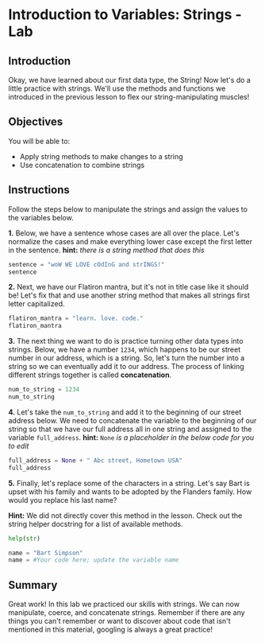 
# Introduction to Variables: Strings - Lab

## Introduction
Okay, we have learned about our first data type, the String! Now let's do a little practice with strings. We'll use the methods and functions we introduced in the previous lesson to flex our string-manipulating muscles!

## Objectives
You will be able to:
* Apply string methods to make changes to a string
* Use concatenation to combine strings

## Instructions

Follow the steps below to manipulate the strings and assign the values to the variables below.

**1.** Below, we have a sentence whose cases are all over the place. Let's normalize the cases and make everything lower case except the first letter in the sentence. **hint:** *there is a string method that does this*


```python
sentence = "woW WE LOVE cOdInG and strINGS!"
sentence
```

**2.** Next, we have our Flatiron mantra, but it's not in title case like it should be! Let's fix that and use another string method that makes all strings first letter capitalized. 


```python
flatiron_mantra = "learn. love. code."
flatiron_mantra
```

**3.** The next thing we want to do is practice turning other data types into strings. Below, we have a number `1234`, which happens to be our street number in our address, which is a string. So, let's turn the number into a string so we can eventually add it to our address. The process of linking different strings together is called **concatenation**. 


```python
num_to_string = 1234
num_to_string
```

**4.** Let's take the `num_to_string` and add it to the beginning of our street address below. We need to concatenate the variable to the beginning of our string so that we have our full address all in one string and assigned to the variable `full_address`. **hint:** `None` *is a placeholder in the below code for you to edit*


```python
full_address = None + " Abc street, Hometown USA"
full_address
```

**5.** Finally, let's replace some of the characters in a string. Let's say Bart is upset with his family and wants to be adopted by the Flanders family. How would you replace his last name?

**Hint:** We did not directly cover this method in the lesson. Check out the string helper docstring for a list of available methods. 


```python
help(str)
```


```python
name = "Bart Simpson"
name = #Your code here; update the variable name
```

## Summary
Great work! In this lab we practiced our skills with strings. We can now manipulate, coerce, and concatenate strings. Remember if there are any things you can't remember or want to discover about code that isn't mentioned in this material, googling is always a great practice!
